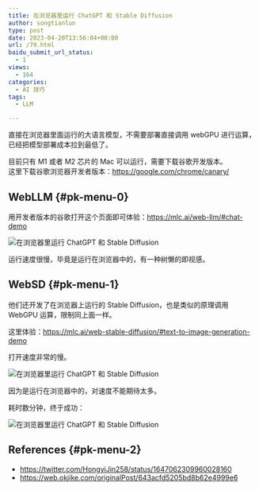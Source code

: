 ```yaml
---
title: 在浏览器里运行 ChatGPT 和 Stable Diffusion
author: songtianlun
type: post
date: 2023-04-20T13:56:04+00:00
url: /79.html
baidu_submit_url_status:
  - 1
views:
  - 164
categories:
  - AI 技巧
tags:
  - LLM

---
```

直接在浏览器里面运行的大语言模型，不需要部署直接调用 webGPU 进行运算，已经把模型部署成本拉到最低了。

目前只有 M1 或者 M2 芯片的 Mac 可以运行，需要下载谷歌开发版本。  
这里下载谷歌浏览器开发者版本：<a href="https://google.com/chrome/canary/" target="_blank"  rel="nofollow">https://google.com/chrome/canary/</a>

## WebLLM {#pk-menu-0}

用开发者版本的谷歌打开这个页面即可体验：<a href="https://mlc.ai/web-llm/#chat-demo" target="_blank"  rel="nofollow">https://mlc.ai/web-llm/#chat-demo</a>

<img title="在浏览器里运行 ChatGPT 和 Stable Diffusion"
             alt="在浏览器里运行 ChatGPT 和 Stable Diffusion" decoding="async" data-src="https://imagehost-cdn.frytea.com/images/2023/04/20/20230420091040d5eaae38349d4f33.png" data-lazy="true" src="https://skybyte.me/wp-content/themes/wordpress-theme-puock-2.7.6/assets/img/z/load.svg" alt="" /> 

运行速度很慢，毕竟是运行在浏览器中的，有一种树懒的即视感。

## WebSD {#pk-menu-1}

他们还开发了在浏览器上运行的 Stable Diffusion，也是类似的原理调用 WebGPU 运算，限制同上面一样。

这里体验：<a href="https://mlc.ai/web-stable-diffusion/#text-to-image-generation-demo" target="_blank"  rel="nofollow">https://mlc.ai/web-stable-diffusion/#text-to-image-generation-demo</a>

打开速度非常的慢。

<img title="在浏览器里运行 ChatGPT 和 Stable Diffusion"
             alt="在浏览器里运行 ChatGPT 和 Stable Diffusion" decoding="async" data-src="https://imagehost-cdn.frytea.com/images/2023/04/20/20230420214740956375e9a3012e8b.png" data-lazy="true" src="https://skybyte.me/wp-content/themes/wordpress-theme-puock-2.7.6/assets/img/z/load.svg" alt="" /> 

因为是运行在浏览器中的，对速度不能期待太多。

耗时数分钟，终于成功：

<img title="在浏览器里运行 ChatGPT 和 Stable Diffusion"
             alt="在浏览器里运行 ChatGPT 和 Stable Diffusion" decoding="async" data-src="https://imagehost-cdn.frytea.com/images/2023/04/20/20230420215519e9a07832414a869c.png" data-lazy="true" src="https://skybyte.me/wp-content/themes/wordpress-theme-puock-2.7.6/assets/img/z/load.svg" alt="" /> 

## References {#pk-menu-2}

  * <a href="https://twitter.com/HongyiJin258/status/1647062309960028160" target="_blank"  rel="nofollow">https://twitter.com/HongyiJin258/status/1647062309960028160</a>
  * <a href="https://web.okjike.com/originalPost/643acfd5205bd8b62e4999e6" target="_blank"  rel="nofollow">https://web.okjike.com/originalPost/643acfd5205bd8b62e4999e6</a>